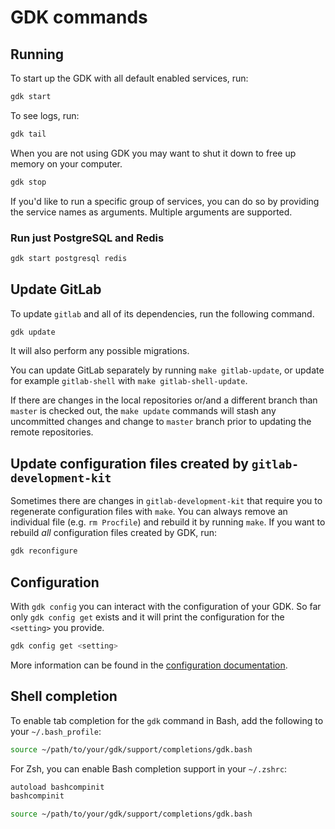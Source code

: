 # GDK commands

## Running

To start up the GDK with all default enabled services, run:

```sh
gdk start
```

To see logs, run:

```sh
gdk tail
```

When you are not using GDK you may want to shut it down to free up
memory on your computer.

```sh
gdk stop
```

If you'd like to run a specific group of services, you can do so by providing
the service names as arguments. Multiple arguments are supported.

### Run just PostgreSQL and Redis

```sh
gdk start postgresql redis
```

## Update GitLab

To update `gitlab` and all of its dependencies, run the following command.

```sh
gdk update
```

It will also perform any possible migrations.

You can update GitLab separately by running `make gitlab-update`, or
update for example `gitlab-shell` with `make gitlab-shell-update`.

If there are changes in the local repositories or/and a different
branch than `master` is checked out, the `make update` commands will
stash any uncommitted changes and change to `master` branch prior to
updating the remote repositories.

## Update configuration files created by `gitlab-development-kit`

Sometimes there are changes in `gitlab-development-kit` that require
you to regenerate configuration files with `make`. You can always
remove an individual file (e.g. `rm Procfile`) and rebuild it by
running `make`. If you want to rebuild _all_ configuration files
created by GDK, run:

```sh
gdk reconfigure
```

## Configuration

With `gdk config` you can interact with the configuration of your
GDK. So far only `gdk config get` exists and it will print the
configuration for the `<setting>` you provide.

```sh
gdk config get <setting>
```

More information can be found in the [configuration documentation](configuration.md).

## Shell completion

To enable tab completion for the `gdk` command in Bash, add the following to your `~/.bash_profile`:

```bash
source ~/path/to/your/gdk/support/completions/gdk.bash
```

For Zsh, you can enable Bash completion support in your `~/.zshrc`:

```bash
autoload bashcompinit
bashcompinit

source ~/path/to/your/gdk/support/completions/gdk.bash
```

